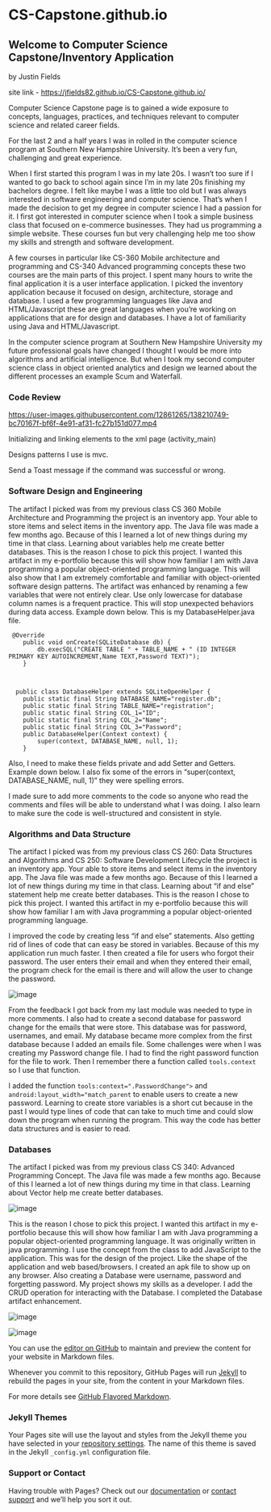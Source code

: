 # CS-Capstone.github.io
## Welcome to Computer Science Capstone/Inventory Application
by Justin Fields



site link - https://jfields82.github.io/CS-Capstone.github.io/ 

Computer Science Capstone page is to gained a wide exposure to concepts, languages, practices, and techniques relevant to computer science and related career fields. 


For the last 2 and a half years I was in rolled in the computer science program at Southern New Hampshire University. It’s been a very fun, challenging and great experience.

When I first started this program I was in my late 20s. I wasn’t too sure if I wanted to go back to school again since I’m in my late 20s finishing my bachelors degree. I felt like maybe I was a little too old but I was always interested in software engineering and computer science. That’s when I made the decision to get my degree in computer science I had a passion for it. I first got interested in computer science when I took a simple business class that focused on e-commerce businesses. They had us programming a simple website. These courses fun but very challenging help me too show my skills and strength and software development.

A few courses in particular like CS-360 Mobile architecture and programming and CS-340 Advanced programming concepts these two courses are the main parts of this project. I spent many hours to write the final application it is a user interface application. I picked the inventory application because it focused on design, architecture, storage and database. I used a few programming languages like Java and HTML/Javascript these are great languages when you’re working on applications that are for design and databases. I have a lot of familiarity using Java and HTML/Javascript.

In the computer science program at Southern New Hampshire University my future professional goals have changed I thought I would be more into algorithms and artificial intelligence. But when I took my second computer science class in object oriented analytics and design we learned about the different processes an example Scum and Waterfall.



###  Code Review




https://user-images.githubusercontent.com/12861265/138210749-bc70167f-bf6f-4e91-af31-fc27b151d077.mp4



Initializing and linking elements to the xml
page (activity_main)

Designs patterns I use is mvc.

Send a Toast message if the command was successful or wrong.



###  Software Design and Engineering
The artifact I picked was from my previous class CS 360 Mobile Architecture and Programming the project is an inventory app. Your able to store items and select items in the inventory app. The Java file was made a few months ago. Because of this I learned a lot of new things during my time in that class. Learning about variables help me create better databases. This is the reason I chose to pick this project. I wanted this artifact in my e-portfolio because this will show how familiar I am with Java programming a popular object-oriented programming language. This will also show that I am extremely comfortable and familiar with object-oriented software design patterns. The artifact was enhanced by renaming a few variables that were not entirely clear. Use only lowercase for database column names is a frequent practice. This will stop unexpected behaviors during data access. Example down below. This is my DatabaseHelper.java file. 


     @Override
        public void onCreate(SQLiteDatabase db) {
            db.execSQL("CREATE TABLE " + TABLE_NAME + " (ID INTEGER PRIMARY KEY AUTOINCREMENT,Name TEXT,Password TEXT)"); 
        } 
        
    

      public class DatabaseHelper extends SQLiteOpenHelper {
        public static final String DATABASE_NAME="register.db";
        public static final String TABLE_NAME="registration";
        public static final String COL_1="ID";
        public static final String COL_2="Name";
        public static final String COL_3="Password";
        public DatabaseHelper(Context context) {
            super(context, DATABASE_NAME, null, 1);
        }
      
         
        
Also, I need to make these fields private and add Setter and Getters. Example down below. I also fix some of the errors in “super(context, DATABASE_NAME, null, 1)” they were spelling errors.

 I made sure to add more comments to the code so anyone who read the comments and files will be able to understand what I was doing. I also learn to make sure the code is well-structured and consistent in style.


 
###  Algorithms and Data Structure

The artifact I picked was from my previous class CS 260: Data Structures and Algorithms and CS 250: Software Development Lifecycle the project is an inventory app. Your able to store items and select items in the inventory app. The Java file was made a few months ago. Because of this I learned a lot of new things during my time in that class. Learning about “if and else” statement help me create better databases. This is the reason I chose to pick this project. I wanted this artifact in my e-portfolio because this will show how familiar I am with Java programming a popular object-oriented programming language. 

I improved the code by creating less “if and else” statements. Also getting rid of lines of code that can easy be stored in variables. Because of this my application run much faster. I then created a file for users who forgot their password. The user enters their email and when they entered their email, the program check for the email is there and will allow the user to change the password.

![image](https://user-images.githubusercontent.com/12861265/137578994-f56c3385-3034-4df4-89d8-9fff2559478f.png)


From the feedback I got back from my last module was needed to type in more comments. I also had to create a second database for password change for the emails that were store. This database was for password, usernames, and email. My database became more complex from the first database because I added an emails file.
Some challenges were when I was creating my Password change file. I had to find the right password function for the file to work. Then I remember there a function called `tools.context` so I use that function.

I added the function `tools:context=".PasswordChange">` and `android:layout_width="match_parent` to enable users to create a new password. Learning to create store variables is a short cut because in the past I would type lines of code that can take to much time and could slow down the program when running the program. This way the code has better data structures and is easier to read.



###  Databases

The artifact I picked was from my previous class CS 340: Advanced Programming Concept. The Java file was made a few months ago. Because of this I learned a lot of new things during my time in that class. Learning about Vector help me create better databases. 

![image](https://user-images.githubusercontent.com/12861265/137579190-31c84497-6d18-4b55-9195-5825123f6e1e.png)

This is the reason I chose to pick this project. I wanted this artifact in my e-portfolio because this will show how familiar I am with Java programming a popular object-oriented programming language. It was originally written in java programming. I use the concept from the class to add JavaScript to the application.  This was for the design of the project. Like the shape of the application and web based/browsers. I created an apk file to show up on any browser. Also creating a Database were username, password and forgetting password. My project shows my skills as a developer. I add the CRUD operation for interacting with the Database. I completed the Database artifact enhancement. 

![image](https://user-images.githubusercontent.com/12861265/137579215-009eb230-85fe-48ff-b284-089c695a54d9.png)

![image](https://user-images.githubusercontent.com/12861265/137579225-bf1285a3-f564-4a1f-9ec0-0c223fe0905a.png)



You can use the [editor on GitHub](https://github.com/jfields82/CS-Capstone.github.io/edit/gh-pages/index.md) to maintain and preview the content for your website in Markdown files.

Whenever you commit to this repository, GitHub Pages will run [Jekyll](https://jekyllrb.com/) to rebuild the pages in your site, from the content in your Markdown files.


For more details see [GitHub Flavored Markdown](https://guides.github.com/features/mastering-markdown/).

### Jekyll Themes

Your Pages site will use the layout and styles from the Jekyll theme you have selected in your [repository settings](https://github.com/jfields82/CS-Capstone.github.io/settings/pages). The name of this theme is saved in the Jekyll `_config.yml` configuration file.

### Support or Contact

Having trouble with Pages? Check out our [documentation](https://docs.github.com/categories/github-pages-basics/) or [contact support](https://support.github.com/contact) and we’ll help you sort it out.
